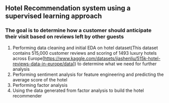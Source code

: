 ## Hotel Recommendation system using a supervised learning approach
### The goal is to determine how a customer should anticipate their visit based on reviews left by other guests 
1. Performing data cleaning and initial EDA on hotel dataset(This dataset contains 515,000 customer reviews and scoring of 1493 luxury hotels across Europe[https://www.kaggle.com/datasets/jiashenliu/515k-hotel-reviews-data-in-europe/data]) to determine what we need for further analysis
2. Performing sentiment analysis for feature engineering and predicting the average score of the hotel
3. Performing factor analysis
4. Using the data generated from factor analysis to build the hotel recommender 
